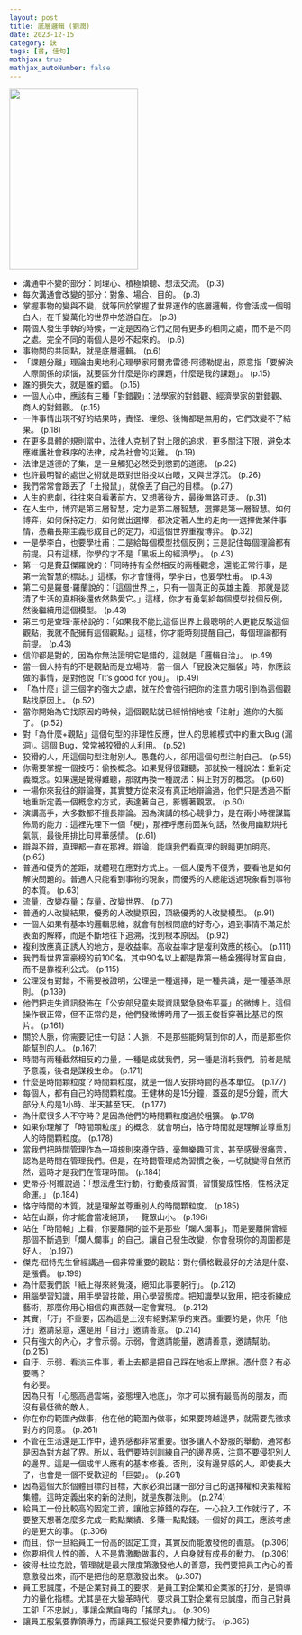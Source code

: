 ```yaml
---
layout: post
title: 底層邏輯 (劉潤)
date: 2023-12-15
category: 訣
tags: [書, 佳句]
mathjax: true
mathjax_autoNumber: false
---
```


<img src="https://doltegg.github.io/book/images/logic.jpg" style="width: 228px; height: 320px;">

- 溝通中不變的部分：同理心、積極傾聽、想法交流。 (p.3)
- 每次溝通會改變的部分：對象、場合、目的。 (p.3)
- 掌握事物的變與不變，就等同於掌握了世界運作的底層邏輯，你會活成一個明白人，在千變萬化的世界中悠游自在。 (p.3)
- 兩個人發生爭執的時候，一定是因為它們之間有更多的相同之處，而不是不同之處。完全不同的兩個人是吵不起來的。 (p.6)
- 事物間的共同點，就是底層邏輯。 (p.6)
- 「課題分離」理論由奧地利心理學家阿爾弗雷德‧阿德勒提出，原意指「要解決人際關係的煩惱，就要區分什麼是你的課題，什麼是我的課題」。 (p.15)
- 誰的損失大，就是誰的錯。 (p.15)
- 一個人心中，應該有三種「對錯觀」：法學家的對錯觀、經濟學家的對錯觀、商人的對錯觀。 (p.15)
- 一件事情出現不好的結果時，責怪、埋怨、後悔都是無用的，它們改變不了結果。 (p.18)
- 在更多具體的規則當中，法律人克制了對上限的追求，更多關注下限，避免本應維護社會秩序的法律，成為社會的災難。 (p.19)
- 法律是道德的子集，是一旦觸犯必然受到懲罰的道德。 (p.22)
- 也許最明智的處世之術就是既對世俗投以白眼，又與世浮沉。 (p.26)
- 我們常常會跟丟了「土撥鼠」，就像丟了自己的目標。 (p.27)
- 人生的悲劇，往往來自看著前方，又想著後方，最後無路可走。 (p.31)
- 在人生中，博弈是第三層智慧，定力是第二層智慧，選擇是第一層智慧。如何博弈，如何保持定力，如何做出選擇，都決定著人生的走向──選擇做某件事情，憑藉長期主義形成自己的定力，和這個世界重複博弈。 (p.32)
- 一是學李白，也要學杜甫；二是給每個模型找個反例；三是記住每個理論都有前提。只有這樣，你學的才不是「黑板上的經濟學」。 (p.43)
- 第一句是費茲傑羅說的：「同時持有全然相反的兩種觀念，還能正常行事，是第一流智慧的標誌。」這樣，你才會懂得，學李白，也要學杜甫。 (p.43)
- 第二句是羅曼‧羅蘭說的：「這個世界上，只有一個真正的英雄主義，那就是認清了生活的真相後還依然熱愛它。」這樣，你才有勇氣給每個模型找個反例，然後繼續用這個模型。 (p.43)
- 第三句是查理‧蒙格說的：「如果我不能比這個世界上最聰明的人更能反駁這個觀點，我就不配擁有這個觀點。」這樣，你才能時刻提醒自己，每個理論都有前提。 (p.43)
- 信仰都是對的，因為你無法證明它是錯的，這就是「邏輯自洽」。 (p.49)
- 當一個人持有的不是觀點而是立場時，當一個人「屁股決定腦袋」時，你應該做的事情，是對他說「It’s good for you」。 (p.49)
- 「為什麼」這三個字的強大之處，就在於會強行把你的注意力吸引到為這個觀點找原因上。 (p.52)
- 當你開始為它找原因的時候，這個觀點就已經悄悄地被「注射」進你的大腦了。 (p.52)
- 對「為什麼+觀點」這個句型的非理性反應，世人的思維模式中的重大Bug (漏洞)。這個 Bug，常常被狡猾的人利用。 (p.52)
- 狡猾的人，用這個句型注射別人。愚蠢的人，卻用這個句型注射自己。 (p.55)
- 你需要掌握一個技巧：偷換概念。如果覺得很難聽，那就換一種說法：重新定義概念。如果還是覺得難聽，那就再換一種說法：糾正對方的概念。 (p.60)
- 一場你來我往的辯論賽，其實雙方從來沒有真正地辯論過，他們只是透過不斷地重新定義一個概念的方式，表達著自己，影響著觀眾。 (p.60)
- 演講高手，大多數都不擅長辯論。因為演講的核心競爭力，是在兩小時裡謀篇佈局的能力：這裡先埋下一個「梗」，那裡呼應前面某句話，然後用幽默烘托氣氛，最後用排比句昇華感情。 (p.61)
- 辯與不辯，真理都一直在那裡。辯論，能讓我們看真理的眼睛更加明亮。 (p.62)
- 普通和優秀的差距，就體現在應對方式上。一個人優秀不優秀，要看他是如何解決問題的。普通人只能看到事物的現象，而優秀的人總能透過現象看到事物的本質。 (p.63)
- 流量，改變存量；存量，改變世界。 (p.77)
- 普通的人改變結果，優秀的人改變原因，頂級優秀的人改變模型。 (p.91)
- 一個人如果有基本的邏輯思維，就會有刨根問底的好奇心，遇到事情不滿足於表面的解釋，而是不斷地往下追溯，找到根本原因。 (p.92)
- 複利效應真正誘人的地方，是收益率。高收益率才是複利效應的核心。 (p.111)
- 我們看世界富豪榜的前100名，其中90名以上都是靠第一桶金獲得財富自由，而不是靠複利公式。 (p.115)
- 公理沒有對錯，不需要被證明，公理是一種選擇，是一種共識，是一種基準原則。 (p.139)
- 他們把走失資訊發佈在「公安部兒童失蹤資訊緊急發佈平臺」的微博上。這個操作很正常，但不正常的是，他們發微博時用了一張王俊哲穿著比基尼的照片。 (p.161)
- 關於人脈，你需要記住一句話：人脈，不是那些能夠幫到你的人，而是那些你能幫到的人。 (p.167)
- 時間有兩種截然相反的力量，一種是成就我們，另一種是消耗我們，前者是賦予意義，後者是謀殺生命。 (p.171)
- 什麼是時間顆粒度？時間顆粒度，就是一個人安排時間的基本單位。 (p.177)
- 每個人，都有自己的時間顆粒度。王健林的是15分鐘，蓋茲的是5分鐘，而大部分人的是1小時、半天甚至1天。 (p.177)
- 為什麼很多人不守時？是因為他們的時間顆粒度過於粗獷。 (p.178)
- 如果你理解了「時間顆粒度」的概念，就會明白，恪守時間就是理解並尊重別人的時間顆粒度。 (p.178)
- 當我們把時間管理作為一項規則來遵守時，毫無樂趣可言，甚至感覺很痛苦，認為是時間在管理我們。但是，在時間管理成為習慣之後，一切就變得自然而然，這時才是我們在管理時間。 (p.184)
- 史蒂芬‧柯維說過：「想法產生行動，行動養成習慣，習慣變成性格，性格決定命運。」 (p.184)
- 恪守時間的本質，就是理解並尊重別人的時間顆粒度。 (p.185)
- 站在山巔，你才能會當凌絕頂，一覽眾山小。 (p.196)
- 站在「時間軸」上看，你要離開的並不是那些「爛人爛事」，而是要離開曾經那個不斷遇到「爛人爛事」的自己。讓自己發生改變，你會發現你的周圍都是好人。 (p.197)
- 傑克‧屈特先生曾經講過一個非常重要的觀點：對付價格戰最好的方法是什麼、是漲價。 (p.199)
- 為什麼我們說「紙上得來終覺淺，絕知此事要躬行」。 (p.212)
- 用腦學習知識，用手學習技能，用心學習態度。把知識學以致用，把技術練成藝術，那麼你用心相信的東西就一定會實現。 (p.212)
- 其實，「汙」不重要，因為這是上沒有絕對潔淨的東西。重要的是，你用「他汙」邀請惡意，還是用「自汙」邀請善意。 (p.214)
- 只有強大的內心，才會示弱。示弱，會邀請能量，邀請善意，邀請幫助。(p.215)
- 自汙、示弱、看淡三件事，看上去都是把自己踩在地板上摩擦。憑什麼？有必要嗎？<br>
有必要。<br>
因為只有「心態高過雲端，姿態埋入地底」，你才可以擁有最高尚的朋友，而沒有最低微的敵人。
- 你在你的範圍內做事，他在他的範圍內做事，如果要跨越邊界，就需要先徵求對方的同意。 (p.261)
- 不管在生活還是工作中，邊界感都非常重要。很多讓人不舒服的舉動，通常都是因為對方越了界。所以，我們要時刻訓練自己的邊界感，注意不要侵犯別人的邊界。這是一個成年人應有的基本修養。否則，沒有邊界感的人，即使長大了，也會是一個不受歡迎的「巨嬰」。 (p.261)
- 因為這個大於個體目標的目標，大家必須出讓一部分自己的選擇權和決策權給集體。這時定義出來的新的法則，就是族群法則。 (p.274)
- 給員工一份比較高的固定工資，讓他忘掉錢的存在，一心投入工作就行了，不要整天想著怎麼多完成一點點業績、多賺一點點錢。一個好的員工，應該考慮的是更大的事。 (p.306)
- 而且，你一旦給員工一份高的固定工資，其實反而能激發他的善意。 (p.306)
- 你要相信人性的善，人不是靠激勵做事的，人自身就有成長的動力。 (p.306)
- 彼得‧杜拉克說，管理就是最大限度第激發他人的善意，我們要把員工內心的善意激發出來，而不是把他的惡意激發出來。 (p.307)
- 員工忠誠度，不是企業對員工的要求，是員工對企業和企業家的打分，是領導力的量化指標。尤其是在大變革時代，要求員工對企業有忠誠度，而自己對員工卻「不忠誠」，事讓企業自嗨的「搖頭丸」。 (p.309)
- 讓員工服氣要靠領導力，而讓員工服從只要靠權力就行。 (p.365)
